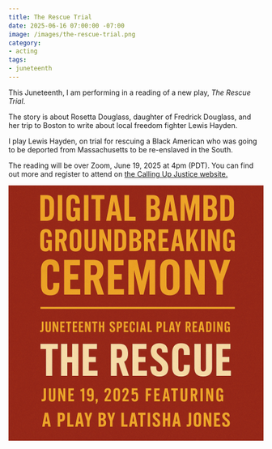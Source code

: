 ```yaml
---
title: The Rescue Trial
date: 2025-06-16 07:00:00 -07:00
image: /images/the-rescue-trial.png
category:
- acting
tags:
- juneteenth
---
```


This Juneteenth, I am performing in a reading of a new play, *The Rescue Trial*.

The story is about Rosetta Douglass, daughter of Fredrick Douglass, and her trip
to Boston to write about local freedom fighter Lewis Hayden.

I play Lewis Hayden, on trial for rescuing a Black American who was going to be
deported from Massachusetts to be re-enslaved in the South.

The reading will be over Zoom, June 19, 2025 at 4pm (PDT). You can find out more and register to attend on [the Calling Up Justice website.](https://callingupjustice.com/digital-bambd-groundbreaking-ceremony-and-the-rescue/)

[![Digital BAMBD Groundbreaking Ceremony: Juneteenth special play reading, "The Rescue," June 19, 2025. Featuring a play by Latisha Jones](/images/the-rescue-trial.png)](https://callingupjustice.com/digital-bambd-groundbreaking-ceremony-and-the-rescue/)
